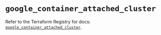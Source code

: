 # `google_container_attached_cluster`

Refer to the Terraform Registry for docs: [`google_container_attached_cluster`](https://registry.terraform.io/providers/hashicorp/google/6.44.0/docs/resources/container_attached_cluster).
